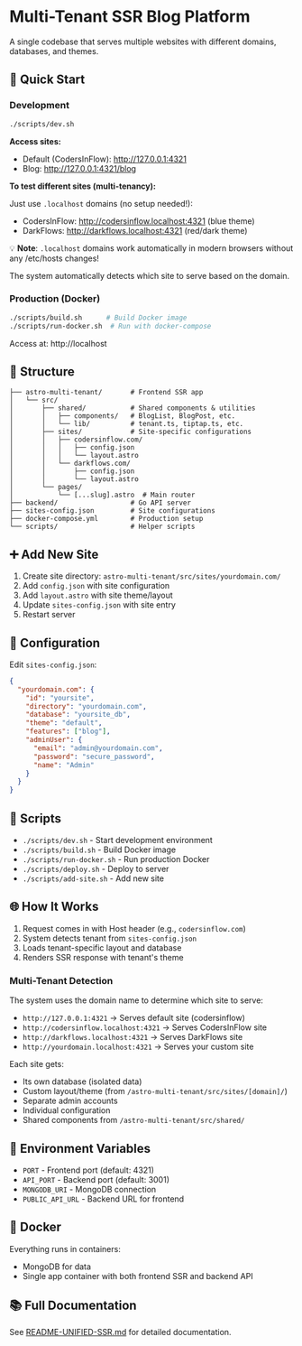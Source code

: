 # Multi-Tenant SSR Blog Platform

A single codebase that serves multiple websites with different domains, databases, and themes.

## 🚀 Quick Start

### Development
```bash
./scripts/dev.sh
```

**Access sites:**
- Default (CodersInFlow): http://127.0.0.1:4321
- Blog: http://127.0.0.1:4321/blog

**To test different sites (multi-tenancy):**

Just use `.localhost` domains (no setup needed!):
- CodersInFlow: http://codersinflow.localhost:4321 (blue theme)
- DarkFlows: http://darkflows.localhost:4321 (red/dark theme)

💡 **Note**: `.localhost` domains work automatically in modern browsers without any /etc/hosts changes!

The system automatically detects which site to serve based on the domain.

### Production (Docker)
```bash
./scripts/build.sh      # Build Docker image
./scripts/run-docker.sh  # Run with docker-compose
```
Access at: http://localhost

## 📁 Structure

```
├── astro-multi-tenant/       # Frontend SSR app
│   └── src/
│       ├── shared/           # Shared components & utilities
│       │   ├── components/   # BlogList, BlogPost, etc.
│       │   └── lib/          # tenant.ts, tiptap.ts, etc.
│       ├── sites/            # Site-specific configurations
│       │   ├── codersinflow.com/
│       │   │   ├── config.json
│       │   │   └── layout.astro
│       │   └── darkflows.com/
│       │       ├── config.json
│       │       └── layout.astro
│       └── pages/
│           └── [...slug].astro  # Main router
├── backend/                  # Go API server  
├── sites-config.json         # Site configurations
├── docker-compose.yml        # Production setup
└── scripts/                  # Helper scripts
```

## ➕ Add New Site

1. Create site directory: `astro-multi-tenant/src/sites/yourdomain.com/`
2. Add `config.json` with site configuration
3. Add `layout.astro` with site theme/layout
4. Update `sites-config.json` with site entry
5. Restart server

## 🔧 Configuration

Edit `sites-config.json`:

```json
{
  "yourdomain.com": {
    "id": "yoursite",
    "directory": "yourdomain.com",
    "database": "yoursite_db",
    "theme": "default",
    "features": ["blog"],
    "adminUser": {
      "email": "admin@yourdomain.com",
      "password": "secure_password",
      "name": "Admin"
    }
  }
}
```

## 📜 Scripts

- `./scripts/dev.sh` - Start development environment
- `./scripts/build.sh` - Build Docker image
- `./scripts/run-docker.sh` - Run production Docker
- `./scripts/deploy.sh` - Deploy to server
- `./scripts/add-site.sh` - Add new site

## 🌐 How It Works

1. Request comes in with Host header (e.g., `codersinflow.com`)
2. System detects tenant from `sites-config.json`
3. Loads tenant-specific layout and database
4. Renders SSR response with tenant's theme

### Multi-Tenant Detection

The system uses the domain name to determine which site to serve:

- `http://127.0.0.1:4321` → Serves default site (codersinflow)
- `http://codersinflow.localhost:4321` → Serves CodersInFlow site
- `http://darkflows.localhost:4321` → Serves DarkFlows site
- `http://yourdomain.localhost:4321` → Serves your custom site

Each site gets:
- Its own database (isolated data)
- Custom layout/theme (from `/astro-multi-tenant/src/sites/[domain]/`)
- Separate admin accounts
- Individual configuration
- Shared components from `/astro-multi-tenant/src/shared/`

## 📝 Environment Variables

- `PORT` - Frontend port (default: 4321)
- `API_PORT` - Backend port (default: 3001)  
- `MONGODB_URI` - MongoDB connection
- `PUBLIC_API_URL` - Backend URL for frontend

## 🐳 Docker

Everything runs in containers:
- MongoDB for data
- Single app container with both frontend SSR and backend API

## 📚 Full Documentation

See [README-UNIFIED-SSR.md](README-UNIFIED-SSR.md) for detailed documentation.